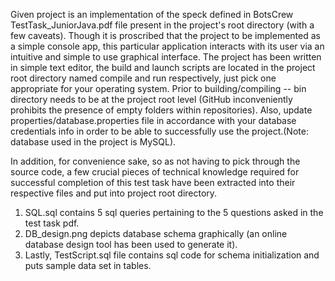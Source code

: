 Given project is an implementation of the speck defined in BotsCrew TestTask_JuniorJava.pdf file present in the project's
root directory (with a few caveats). Though it is proscribed that the project to be implemented as a simple console app,
this particular application interacts with its user via an intuitive and simple to use graphical interface. The project
has been written in simple text editor, the build and launch scripts are located in the project root directory named
compile and run respectively, just pick one appropriate for your operating system. Prior to building/compiling -- bin directory
needs to be at the project root level (GitHub inconveniently prohibits the presence of empty folders within repositories).
Also, update properties/database.properties file in accordance with your database credentials info in order to be able to successfully
use the project.(Note: database used in the project is MySQL).

In addition, for convenience sake, so as not having to pick through the source code, a few crucial pieces of technical knowledge
required for successful completion of this test task have been extracted into their respective files and put into project root directory.
1. SQL.sql contains 5 sql queries pertaining to the 5 questions asked in the test task pdf.
2. DB_design.png depicts database schema graphically (an online database design tool has been used to generate it).
3. Lastly, TestScript.sql file contains sql code for schema initialization and puts sample data set in tables.